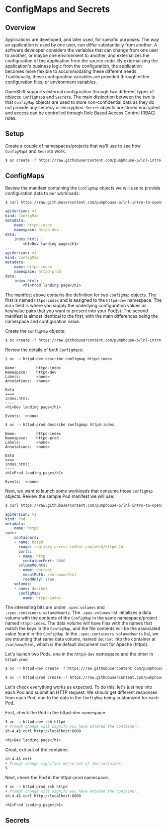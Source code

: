 # ConfigMaps and Secrets

## Overview

Applications are developed, and later used, for specific purposes. The way an
application is used by one user, can differ substantially from another. A
software developer considers the variables that can change from one user to
another, or maybe one environment to another, and externalizes the 
configuration of the application from the source code. By externalizing the
application's business logic from the configuration, the application becomes
more flexible to accommodating these different needs. Traditionally, these
configuration variables are provided through either configuration files, or
environment variables.

OpenShift supports external configuration through two different types of 
objects: `ConfigMap`s and `Secret`s. The main distinction between the two is
that `ConfigMap` objects are used to store non-confidential data as they do
not provide any secrecy or encryption. `Secret` objects are stored encrypted
and access can be controlled through Role Based Access Control (RBAC) rules.

## Setup

Create a couple of namespaces/projects that we'll use to see how `ConfigMap`s and `Secret`s work.

```bash
$ oc create -f https://raw.githubusercontent.com/pumphouse-p/lnl-intro-to-openshift/main/manifests/configmaps-secrets/ns.yaml
```

## ConfigMaps

Review the manifest containing the `ConfigMap` objects we will use to provide configuration
data to our workloads:

```bash
$ curl https://raw.githubusercontent.com/pumphouse-p/lnl-intro-to-openshift/main/manifests/configmaps-secrets/configmaps.yaml; echo
```
```yaml
apiVersion: v1
kind: ConfigMap
metadata:
    name: httpd-index
    namespace: httpd-dev
data: 
    index.html: |
        <h1>Dev landing page</h1>
---
apiVersion: v1
kind: ConfigMap
metadata:
    name: httpd-index
    namespace: httpd-prod
data:
    index.html: |
        <h1>Prod landing page</h1>
```

The manifest above contains the definition for two `ConfigMap` objects. The first
is named `httpd-index` and is assigned to the `httpd-dev` namespace. The `data` field
is where you supply the underlying configuration values as key/value pairs that you want 
to present into your Pod(s). The second manifest is almost identical to the first, with
the main differences being the namespace and configuration value.

Create the `ConfigMap` objects:

```bash
$ oc create -f https://raw.githubusercontent.com/pumphouse-p/lnl-intro-to-openshift/main/manifests/configmaps-secrets/configmaps.yaml
```

Review the details of both `ConfigMap`s:

```bash
$ oc -n httpd-dev describe configmap httpd-index
```
```
Name:         httpd-index
Namespace:    httpd-dev
Labels:       <none>
Annotations:  <none>

Data
====
index.html:
----
<h1>Dev landing page</h1>

Events:  <none>
```

```bash
$ oc -n httpd-prod describe configmap httpd-index
```
```
Name:         httpd-index
Namespace:    httpd-prod
Labels:       <none>
Annotations:  <none>

Data
====
index.html:
----
<h1>Prod landing page</h1>

Events:  <none>
```

Next, we want to launch some workloads that consume those `ConfigMap` objects. Review the
sample Pod manifest we will use:

```bash
$ curl https://raw.githubusercontent.com/pumphouse-p/lnl-intro-to-openshift/main/manifests/configmaps-secrets/httpd-pod.yaml; echo
```
```yaml
apiVersion: v1
kind: Pod
metadata:
    name: httpd
spec:
    containers:
    - name: httpd
      image: registry.access.redhat.com/ubi8/httpd-24
      ports:
      - name: http
        containerPort: 8080
      volumeMounts:
      - name: docroot
        mountPath: /var/www/html
        readOnly: true
    volumes:
    - name: docroot
      configMap:
        name: httpd-index
```

The interesting bits are under `.spec.volumes` and `.spec.containers.volumeMounts`. The
`.spec.volumes` list initializes a data volume with the contents of the `ConfigMap` in the
same namespace/project named `httpd-index`. The data volume will have files with the names
that match the keys in the `ConfigMap`, and the file contents will be the associated value
found in the `ConfigMap`. In the `.spec.containers.volumeMounts` list, we are mounting that same data volume, named `docroot` into the container at `/var/www/html`, which is the
default document root for Apache (httpd).

Let's launch two Pods, one in the `httpd-dev` namespace and the other in `httpd-prod`.

```bash
$ oc -n httpd-dev create -f https://raw.githubusercontent.com/pumphouse-p/lnl-intro-to-openshift/main/manifests/configmaps-secrets/httpd-pod.yaml

$ oc -n httpd-prod create -f https://raw.githubusercontent.com/pumphouse-p/lnl-intro-to-openshift/main/manifests/configmaps-secrets/httpd-pod.yaml
```

Let's check everything works as expected. To do this, let's just hop into each Pod and
submit an HTTP request. We should get different responses from each Pod, due to the data
in the `ConfigMap` being customized for each Pod.

First, check the Pod in the httpd-dev namespace.

```bash
$ oc -n httpd-dev rsh httpd
# Prompt change will signify you have entered the container.
sh-4.4$ curl http://localhost:8080 
```
```html
<h1>Dev landing page</h1>
```

Great, exit out of the container.

```bash
sh-4.4$ exit
# Prompt change signifies we're out of the container.
$ 
```

Next, check the Pod in the httpd-prod namespace.

```bash
$ oc -n httpd-prod rsh httpd
# Prompt change will signify you have entered the container.
sh-4.4$ curl http://localhost:8080 
```
```html
<h1>Prod landing page</h1>
```

## Secrets